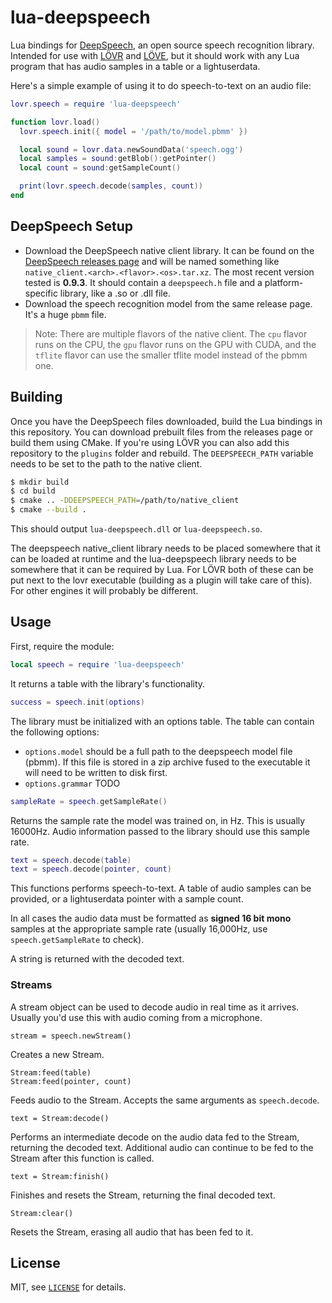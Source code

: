 lua-deepspeech
===

Lua bindings for [DeepSpeech](https://github.com/Mozilla/DeepSpeech), an open source speech
recognition library.  Intended for use with [LÖVR](https://lovr.org) and [LÖVE](https://love2d.org),
but it should work with any Lua program that has audio samples in a table or a lightuserdata.

Here's a simple example of using it to do speech-to-text on an audio file:

```lua
lovr.speech = require 'lua-deepspeech'

function lovr.load()
  lovr.speech.init({ model = '/path/to/model.pbmm' })

  local sound = lovr.data.newSoundData('speech.ogg')
  local samples = sound:getBlob():getPointer()
  local count = sound:getSampleCount()

  print(lovr.speech.decode(samples, count))
end
```

DeepSpeech Setup
---

- Download the DeepSpeech native client library.  It can be found on the [DeepSpeech releases page](https://github.com/Mozilla/DeepSpeech/releases/latest)
  and will be named something like `native_client.<arch>.<flavor>.<os>.tar.xz`.  The most recent
  version tested is **0.9.3**.  It should contain a `deepspeech.h` file and a platform-specific
  library, like a .so or .dll file.
- Download the speech recognition model from the same release page.  It's a huge `pbmm` file.

> Note: There are multiple flavors of the native client.  The `cpu` flavor runs on the CPU, the
`gpu` flavor runs on the GPU with CUDA, and the `tflite` flavor can use the smaller tflite model
instead of the pbmm one.

Building
---

Once you have the DeepSpeech files downloaded, build the Lua bindings in this repository.  You can
download prebuilt files from the releases page or build them using CMake.  If you're using LÖVR you
can also add this repository to the `plugins` folder and rebuild.  The `DEEPSPEECH_PATH` variable
needs to be set to the path to the native client.

```sh
$ mkdir build
$ cd build
$ cmake .. -DDEEPSPEECH_PATH=/path/to/native_client
$ cmake --build .
```

This should output `lua-deepspeech.dll` or `lua-deepspeech.so`.

The deepspeech native_client library needs to be placed somewhere that it can be loaded at runtime
and the lua-deepspeech library needs to be somewhere that it can be required by Lua.  For LÖVR both
of these can be put next to the lovr executable (building as a plugin will take care of this).
For other engines it will probably be different.

Usage
---

First, require the module:

```lua
local speech = require 'lua-deepspeech'
```

It returns a table with the library's functionality.

```lua
success = speech.init(options)
```

The library must be initialized with an options table.  The table can contain the following options:

- `options.model` should be a full path to the deepspeech model file (pbmm).  If this file is stored
  in a zip archive fused to the executable it will need to be written to disk first.
- `options.grammar` TODO

```lua
sampleRate = speech.getSampleRate()
```

Returns the sample rate the model was trained on, in Hz.  This is usually 16000Hz.  Audio
information passed to the library should use this sample rate.

```lua
text = speech.decode(table)
text = speech.decode(pointer, count)
```

This functions performs speech-to-text.  A table of audio samples can be provided, or a
lightuserdata pointer with a sample count.

In all cases the audio data must be formatted as **signed 16 bit mono** samples at the appropriate
sample rate (usually 16,000Hz, use `speech.getSampleRate` to check).

A string is returned with the decoded text.

### Streams

A stream object can be used to decode audio in real time as it arrives.  Usually you'd use this with
audio coming from a microphone.

```
stream = speech.newStream()
```

Creates a new Stream.

```
Stream:feed(table)
Stream:feed(pointer, count)
```

Feeds audio to the Stream.  Accepts the same arguments as `speech.decode`.

```
text = Stream:decode()
```

Performs an intermediate decode on the audio data fed to the Stream, returning the decoded text.
Additional audio can continue to be fed to the Stream after this function is called.

```
text = Stream:finish()
```

Finishes and resets the Stream, returning the final decoded text.

```
Stream:clear()
```

Resets the Stream, erasing all audio that has been fed to it.

License
---

MIT, see [`LICENSE`](LICENSE) for details.
